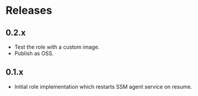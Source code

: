 # Releases

## 0.2.x

- Test the role with a custom image.
- Publish as OSS.

## 0.1.x

- Initial role implementation which restarts SSM agent service on resume.
